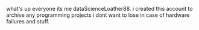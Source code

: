 what's up everyone its me dataScienceLoather88.
i created this account to archive any programming projects i dont want to lose in case of hardware failures and stuff.
